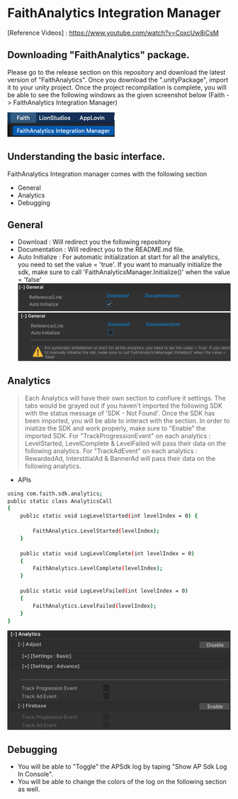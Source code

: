 # FaithAnalytics Integration Manager
[Reference Videos] : <https://www.youtube.com/watch?v=CoxcUw8iCsM>




## Downloading "FaithAnalytics" package.

Please go to the release section on this repository and download the latest version of "FaithAnalytics". Once you download the ".unityPackage", import it to your unity project. Once the project recompilation is complete, you will be able to see the following windows as the given screenshot below (Faith -> FaithAnalytics Integration Manager)

![](https://github.com/tashfiq103/com.faith.sdk.analytics/blob/main/_GitHubResources/ss0_menu.png)




## Understanding the basic interface.

FaithAnalytics Integration manager comes with the following section

- General
- Analytics
- Debugging




## General
- Download : Will redirect you the following repository
- Documentation : Will redirect you to the README.md file.
- Auto Initialize : For automatic initialization at start for all the analytics, you need to set the value = 'true'. If you want to manually initialize the sdk, make sure to call 'FaithAnalyticsManager.Initialize()' when the value = 'false'
![](https://github.com/tashfiq103/com.faith.sdk.analytics/blob/main/_GitHubResources/ss1_general_auto.png)
![](https://github.com/tashfiq103/com.faith.sdk.analytics/blob/main/_GitHubResources/ss2_general_manual.png)



## Analytics

> Each Analytics will have their own section to confiure it settings.
> The tabs would be grayed out if you haven't imported the following SDK with the status message of 'SDK - Not Found'.
> Once the SDK has been imported, you will be able to interact with the section.
> In order to iniatize the SDK and work properly, make sure to "Enable" the imported SDK.
> For "TrackProgressionEvent" on each analytics : LevelStarted, LevelComplete & LevelFailed will pass their data on the following analytics.
> For "TrackAdEvent" on each analytics : RewardedAd, InterstitialAd & BannerAd will pass their data on the following analytics.

- APIs
```sh
using com.faith.sdk.analytics;
public static class AnalyticsCall
{
    public static void LogLevelStarted(int levelIndex = 0) {

        FaithAnalytics.LevelStarted(levelIndex);
    }

    public static void LogLevelComplete(int levelIndex = 0)
    {
        FaithAnalytics.LevelComplete(levelIndex);
    }

    public static void LogLevelFailed(int levelIndex = 0)
    {
        FaithAnalytics.LevelFailed(levelIndex);
    }
}
```

![](https://github.com/tashfiq103/com.faith.sdk.analytics/blob/main/_GitHubResources/ss4_analytics_enable_disable.png)




## Debugging

- You will be able to "Toggle" the APSdk log by taping "Show AP Sdk Log In Console".
- You will be able to change the colors of the log on the following section as well.


